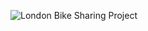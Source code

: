 ![London Bike Sharing Project](https://betterbikeshare.org/wp-content/uploads/2022/01/40894227632_bd8042d89a_o.jpeg)
